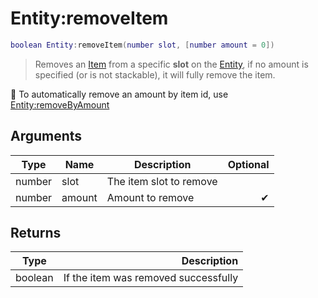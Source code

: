 # Entity:removeItem

```lua
boolean Entity:removeItem(number slot, [number amount = 0])
```

> Removes an [Item](../../wiki/entity/item\_base/) from a specific **slot** on the [Entity](../../wiki/entity/entity\_base/), if no amount is specified (or is not stackable), it will fully remove the item.

📝 To automatically remove an amount by item id, use [Entity:removeByAmount](../../wiki/entity/entity\_removeItemById/)

## Arguments

| Type   | Name   | Description             | Optional |
| ------ | ------ | ----------------------- | -------: |
| number | slot   | The item slot to remove |          |
| number | amount | Amount to remove        |        ✔ |

## Returns

| Type    |                          Description |
| ------- | -----------------------------------: |
| boolean | If the item was removed successfully |
